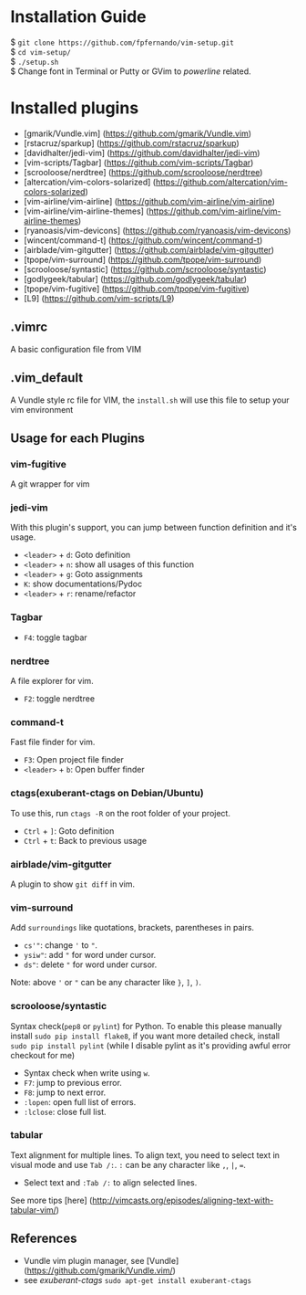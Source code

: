 
# Installation Guide
$ `git clone https://github.com/fpfernando/vim-setup.git`<br/> 
$ `cd vim-setup/`<br/>
$ `./setup.sh`<br/>
$ Change font in Terminal or Putty or GVim to *powerline* related.

# Installed plugins

* [gmarik/Vundle.vim] (<https://github.com/gmarik/Vundle.vim>)
* [rstacruz/sparkup] (<https://github.com/rstacruz/sparkup>)
* [davidhalter/jedi-vim] (<https://github.com/davidhalter/jedi-vim>)
* [vim-scripts/Tagbar] (<https://github.com/vim-scripts/Tagbar>)
* [scrooloose/nerdtree] (<https://github.com/scrooloose/nerdtree>)
* [altercation/vim-colors-solarized] (<https://github.com/altercation/vim-colors-solarized>)
* [vim-airline/vim-airline] (<https://github.com/vim-airline/vim-airline>)
* [vim-airline/vim-airline-themes] (<https://github.com/vim-airline/vim-airline-themes>)
* [ryanoasis/vim-devicons] (<https://github.com/ryanoasis/vim-devicons>)
* [wincent/command-t] (<https://github.com/wincent/command-t>)
* [airblade/vim-gitgutter] (<https://github.com/airblade/vim-gitgutter>)
* [tpope/vim-surround] (<https://github.com/tpope/vim-surround>)
* [scrooloose/syntastic] (<https://github.com/scrooloose/syntastic>)
* [godlygeek/tabular] (<https://github.com/godlygeek/tabular>)
* [tpope/vim-fugitive] (<https://github.com/tpope/vim-fugitive>)
* [L9] (<https://github.com/vim-scripts/L9>)

## .vimrc
A basic configuration file from VIM

## .vim_default
A Vundle style rc file for VIM, the `install.sh` will use this file to setup your vim environment

## Usage for each Plugins

### vim-fugitive

A git wrapper for vim


### jedi-vim
With this plugin's support, you can jump between function definition and it's
usage.
* `<leader>` + `d`: Goto definition
* `<leader>` + `n`: show all usages of this function
* `<leader>` + `g`: Goto assignments
* `K`: show documentations/Pydoc
* `<leader>` + `r`: rename/refactor

### Tagbar
* `F4`: toggle tagbar

### nerdtree
A file explorer for vim.

* `F2`: toggle nerdtree

### command-t
Fast file finder for vim.

* `F3`: Open project file finder
* `<leader>` + `b`: Open buffer finder

### ctags(exuberant-ctags on Debian/Ubuntu)
To use this, run `ctags -R` on the root folder of your project.

* `Ctrl` + `]`: Goto definition
* `Ctrl` + `t`: Back to previous usage

### airblade/vim-gitgutter
A plugin to show `git diff` in vim.

### vim-surround
Add `surroundings` like quotations, brackets, parentheses in pairs.

* `cs'"`: change `'` to `"`.
* `ysiw"`: add `"` for word under cursor.
* `ds"`: delete `"` for word under cursor.

Note: above `'` or `"` can be any character like `}`, `]`, `)`.

### scrooloose/syntastic
Syntax check(`pep8` or `pylint`) for Python.
To enable this please manually install `sudo pip install flake8`,
if you want more detailed check, install `sudo pip install pylint`
(while I disable pylint as it's providing awful error checkout for me)

* Syntax check when write using `w`.
* `F7`: jump to previous error.
* `F8`: jump to next error.
* `:lopen`: open full list of errors.
* `:lclose`: close full list.

### tabular
Text alignment for multiple lines.
To align text, you need to select text in visual mode and use `Tab /:`.
`:` can be any character like `,`, `|`, `=`.

* Select text and `:Tab /:` to align selected lines.

See more tips [here]
(<http://vimcasts.org/episodes/aligning-text-with-tabular-vim/>)

## References

* Vundle vim plugin manager, see [Vundle] (<https://github.com/gmarik/Vundle.vim/>)
* see *exuberant-ctags* `sudo apt-get install exuberant-ctags`
